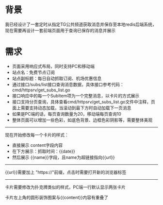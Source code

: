 # 背景
我已经设计了一套定时从指定TG公共频道获取消息并保存至本地redis后端系统，现在需要再设计一套前端页面用于查询已保存的消息并展示

# 需求
- 页面采用响应式布局，同时支持PC和移动端
- 站点名：免费节点订阅
- 站点副标题：每日自动抓取订阅、机场优惠信息
- 通过接口/subs/list接口查询消息数据，具体接口参考代码：cmd/httpsrv/get_subs_list.go
- 接口响应中的每一个SubItem项为一个完整消息，以卡片的方式展示
- 接口支持分页查询，具体查看cmd/httpsrv/get_subs_list.go文件中注释，页面上需要支持动态加载，当滚动到最下方时自动加载下一页消息
- 如果是PC端的话，每页查询数量为20，移动端每页查询10
- 整体页面可以增加一些色彩，如底色背景、边框色彩阴影等，需要整体美观


---
现在开始修改每一个卡片的样式：
- 直接展示 content字段内容
- 在下方展示：抓取时间：{{date}}
- 然后展示 {{name}}字段，且name为超链接指向{{url}}

---
{{url}}需要加上 "https://"前缀，点击时需要打开新的浏览器标签

---
卡片需要修改为扑克牌类似的样式，PC端一行默认显示两张卡片

卡片左上角的圆形装饰图案与{{content}}内容有重叠了